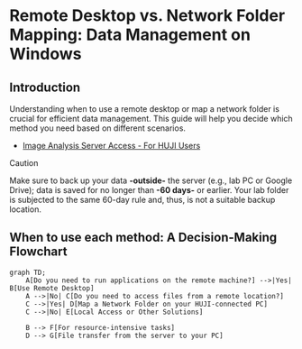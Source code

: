 # Remote Desktop vs. Network Folder Mapping: Data Management on Windows

## Introduction
Understanding when to use a remote desktop or map a network folder is crucial for efficient data management. This guide will help you decide which method you need based on different scenarios.
- [Image Analysis Server Access - For HUJI Users](https://drive.google.com/file/d/118CQXZPBCW-mHCuB_DfPmw-stnbfy4up/view?usp=sharing)
> [!Caution]
> Make sure to back up your data **-outside-** the server (e.g., lab PC or Google Drive); data is saved for no longer
> than **-60 days-** or earlier. Your lab folder is subjected to the same 60-day rule and, thus, is not a suitable backup location.

## When to use each method: A Decision-Making Flowchart

```mermaid
graph TD;
    A[Do you need to run applications on the remote machine?] -->|Yes| B[Use Remote Desktop]
    A -->|No| C[Do you need to access files from a remote location?]
    C -->|Yes| D[Map a Network Folder on your HUJI-connected PC]
    C -->|No| E[Local Access or Other Solutions]

    B --> F[For resource-intensive tasks]
    D --> G[File transfer from the server to your PC]
